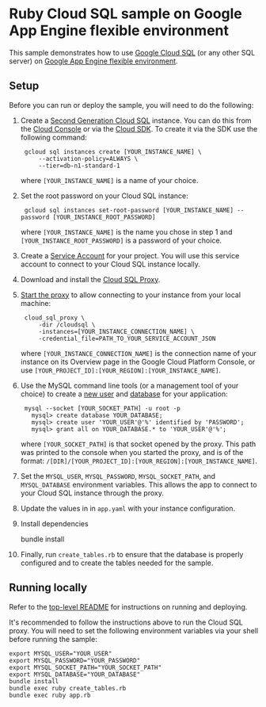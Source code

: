 # Ruby Cloud SQL sample on Google App Engine flexible environment

This sample demonstrates how to use [Google Cloud SQL][sql] (or any other SQL
server) on [Google App Engine flexible environment][flexible].

## Setup

Before you can run or deploy the sample, you will need to do the following:

1. Create a [Second Generation Cloud SQL][gen] instance. You can do this from
the [Cloud Console][console] or via the [Cloud SDK][sdk]. To create it via the
SDK use the following command:

        gcloud sql instances create [YOUR_INSTANCE_NAME] \
            --activation-policy=ALWAYS \
            --tier=db-n1-standard-1

    where `[YOUR_INSTANCE_NAME]` is a name of your choice.

1. Set the root password on your Cloud SQL instance:

        gcloud sql instances set-root-password [YOUR_INSTANCE_NAME] --password [YOUR_INSTANCE_ROOT_PASSWORD]

    where `[YOUR_INSTANCE_NAME]` is the name you chose in step 1 and
    `[YOUR_INSTANCE_ROOT_PASSWORD]` is a password of your choice.

1. Create a [Service Account][service] for your project. You will use this
service account to connect to your Cloud SQL instance locally.

1. Download and install the [Cloud SQL Proxy][proxy].

1. [Start the proxy][start] to allow connecting to your instance from your local
machine:

        cloud_sql_proxy \
            -dir /cloudsql \
            -instances=[YOUR_INSTANCE_CONNECTION_NAME] \
            -credential_file=PATH_TO_YOUR_SERVICE_ACCOUNT_JSON

    where `[YOUR_INSTANCE_CONNECTION_NAME]` is the connection name of your
    instance on its Overview page in the Google Cloud Platform Console, or use
    `[YOUR_PROJECT_ID]:[YOUR_REGION]:[YOUR_INSTANCE_NAME]`.

1. Use the MySQL command line tools (or a management tool of your choice) to
create a [new user][user] and [database][database] for your application:

        mysql --socket [YOUR_SOCKET_PATH] -u root -p
          mysql> create database YOUR_DATABASE;
          mysql> create user 'YOUR_USER'@'%' identified by 'PASSWORD';
          mysql> grant all on YOUR_DATABASE.* to 'YOUR_USER'@'%';

    where `[YOUR_SOCKET_PATH]` is that socket opened by the proxy. This path was
    printed to the console when you started the proxy, and is of the format:
    `/[DIR]/[YOUR_PROJECT_ID]:[YOUR_REGION]:[YOUR_INSTANCE_NAME]`.

1. Set the `MYSQL_USER`, `MYSQL_PASSWORD`, `MYSQL_SOCKET_PATH`, and
`MYSQL_DATABASE` environment variables. This allows the app to connect to your
Cloud SQL instance through the proxy.

1. Update the values in in `app.yaml` with your instance configuration.

1. Install dependencies

    bundle install

1. Finally, run `create_tables.rb` to ensure that the database is properly
configured and to create the tables needed for the sample.

## Running locally

Refer to the [top-level README](../README.md) for instructions on running and deploying.

It's recommended to follow the instructions above to run the Cloud SQL proxy.
You will need to set the following environment variables via your shell before
running the sample:

    export MYSQL_USER="YOUR_USER"
    export MYSQL_PASSWORD="YOUR_PASSWORD"
    export MYSQL_SOCKET_PATH="YOUR_SOCKET_PATH"
    export MYSQL_DATABASE="YOUR_DATABASE"
    bundle install
    bundle exec ruby create_tables.rb
    bundle exec ruby app.rb

[sql]: https://cloud.google.com/sql/
[flexible]: https://cloud.google.com/appengine
[gen]: https://cloud.google.com/sql/docs/create-instance
[console]: https://console.developers.google.com
[sdk]: https://cloud.google.com/sdk
[service]: https://cloud.google.com/sql/docs/external#createServiceAccount
[proxy]: https://cloud.google.com/sql/docs/external#install
[start]: https://cloud.google.com/sql/docs/external#6_start_the_proxy
[user]: https://cloud.google.com/sql/docs/create-user
[database]: https://cloud.google.com/sql/docs/create-database
